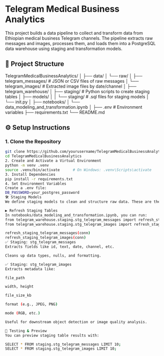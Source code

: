 # Telegram Medical Business Analytics

This project builds a data pipeline to collect and transform data from Ethiopian medical business Telegram channels. The pipeline extracts raw messages and images, processes them, and loads them into a PostgreSQL data warehouse using staging and transformation models.

## 📁 Project Structure

TelegramMedicalBusinessAnalytics/
│
├── data/
│ └── raw/
│ ├── telegram_messages/ # JSON or CSV files of raw messages
│ └── telegram_images/ # Extracted image files by date/channel
│
├── telegram_warehouse/
│ ├── staging/ # Python scripts to create staging tables
│ ├── models/
│ │ └── staging/ # .sql files for staging models
│ └── init.py
│
├── notebooks/
│ └── data_modeling_and_transformation.ipynb
│
├── .env # Environment variables
├── requirements.txt
└── README.md


## ⚙️ Setup Instructions

### 1. Clone the Repository

```bash
git clone https://github.com/yourusername/TelegramMedicalBusinessAnalytics.git
cd TelegramMedicalBusinessAnalytics
2. Create and Activate a Virtual Environment
python -m venv .venv
source .venv/bin/activate      # On Windows: .venv\Scripts\activate
3. Install Dependencies
pip install -r requirements.txt
4. Set Environment Variables
Create a .env file:
DB_PASSWORD=your_postgres_password
🛠️ Staging Models
We define staging models to clean and structure raw data. These are the intermediate step before building star schema or analytics models.

▶️ Refresh Staging Tables
In notebooks/data_modeling_and_transformation.ipynb, you can run:
from telegram_warehouse.staging.stg_telegram_messages import refresh_staging_telegram_messages
from telegram_warehouse.staging.stg_telegram_images import refresh_staging_telegram_images

refresh_staging_telegram_messages(conn)
refresh_staging_telegram_images(conn)
✅ Staging: stg_telegram_messages
Extracts fields like id, text, date, channel, etc.

Cleans up data types, nulls, and formatting.

✅ Staging: stg_telegram_images
Extracts metadata like:

file_path

width, height

file_size_kb

format (e.g., JPEG, PNG)

mode (RGB, etc.)

Useful for downstream object detection or image quality analysis.

🧪 Testing & Preview
You can preview staging table results with:

SELECT * FROM staging.stg_telegram_messages LIMIT 10;
SELECT * FROM staging.stg_telegram_images LIMIT 10;
